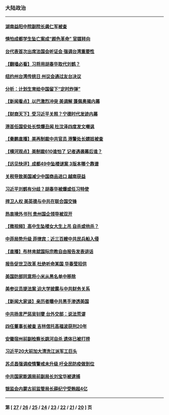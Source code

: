 ### 大陆政治
---
#### [湖南益阳中院副院长龚仁军被查](../../pages/ncid277/n12944767.md) 
#### [惧怕成都学生坠亡案成“颜色革命” 官媒转向](../../pages/ncid277/n12944876.md) 
#### [台代表首次出席法国会听证会 强调台湾重要性](../../pages/ncid277/n12944589.md) 
#### [【翻墙必看】习将用胡春华取代刘鹤？](../../pages/ncid277/n12944793.md) 
#### [纽约州台湾传统日 州议会通过友台决议](../../pages/ncid277/n12944734.md) 
#### [分析：计划生育给中国留下“定时炸弹”](../../pages/ncid277/n12944147.md) 
#### [【新闻看点】以巴激烈冲突 美调解 蓬佩奥揭内幕](../../pages/ncid277/n12944046.md) 
#### [【财商天下】受习近平关照？宁德时代发迹内幕](../../pages/ncid277/n12943088.md) 
#### [港首任国安处长惊爆丑闻 杜汶泽四度发文嘲讽](../../pages/ncid277/n12943868.md) 
#### [【秦鹏直播】美再制裁中共官员 港警处长嫖妓被查](../../pages/ncid277/n12944063.md) 
#### [【横河观点】美制裁610谁怕了 记者遇袭幕后谁？](../../pages/ncid277/n12944119.md) 
#### [【远见快评】成都49中坠楼谜案 3版本哪个靠谱](../../pages/ncid277/n12944027.md) 
#### [关税导致美国减少中国商品进口 越南获益](../../pages/ncid277/n12943809.md) 
#### [习近平刘鹤有分歧？胡春华被爆或任习特使](../../pages/ncid277/n12943883.md) 
#### [捍卫人权 美英德与中共在联合国交锋](../../pages/ncid277/n12943785.md) 
#### [热衷境外书刊 贵州国企领导被双开](../../pages/ncid277/n12943618.md) 
#### [【微视频】高中生坠楼女大生上吊 自杀或他杀？](../../pages/ncid277/n12943198.md) 
#### [中菲局势升级 菲律宾：近三百艘中共民兵船入侵](../../pages/ncid277/n12943487.md) 
#### [【直播】布林肯就国际宗教自由报告发表讲话](../../pages/ncid277/n12942795.md) 
#### [报告促世卫改革 杜绝听命某国 华春莹招供](../../pages/ncid277/n12941970.md) 
#### [美国防部同意将小米从黑名单中移除](../../pages/ncid277/n12942845.md) 
#### [美参议员提法案 迫大学披露与中共财务关系](../../pages/ncid277/n12942698.md) 
#### [【新闻大家谈】亲历者曝中共黑手渗透美国](../../pages/ncid277/n12942408.md) 
#### [中共扬言严惩吴钊燮 台外交部：说法荒谬](../../pages/ncid277/n12941931.md) 
#### [四任董事长被查 吉林信托高福波获刑20年](../../pages/ncid277/n12941953.md) 
#### [安徽宿州前副检察长跳河自杀 遗体已被打捞](../../pages/ncid277/n12942216.md) 
#### [习近平20大前加大清洗江派军工巨头](../../pages/ncid277/n12941950.md) 
#### [苏贞昌强调疫情警戒未升级 吁全民防疫做到位](../../pages/ncid277/n12942047.md) 
#### [中共国家能源局前副局长刘宝华被逮捕](../../pages/ncid277/n12941739.md) 
#### [银监会内蒙古前监管局长薛纪宁受贿超4亿](../../pages/ncid277/n12941638.md) 

---
#### 第 [ [27](./27.md) / [26](./26.md) / [25](./25.md) / [24](./24.md) / [23](./23.md) / [22](./22.md) / [21](./21.md) / [20](./20.md) ] 页
